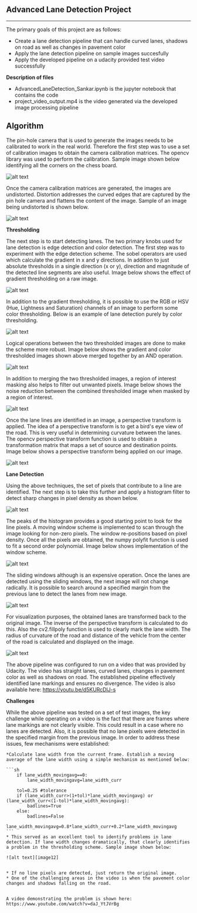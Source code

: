 ## Advanced Lane Detection Project
---

The primary goals of this project are as follows:
* Create a lane detection pipeline that can handle curved lanes, shadows on road as well as changes in pavement color
* Apply the lane detection pipeline on sample images succesfully
* Apply the developed pipeline on a udacity provided test video successfully

[//]: # (Image References)

[image1]: ./output_images/CameraCal.PNG "CameraCal"
[image2]: ./output_images/Distortion.PNG "Distortion"
[image3]: ./output_images/GradientThresholding.PNG "Gradient Threshold"
[image4]: ./output_images/ColorThresholding.PNG "Color Threshold"
[image5]: ./output_images/CombinedThresholding.PNG "Combined Threshold"
[image6]: ./output_images/MaskedCombinedThreshold.PNG "MaskedCombinedThreshold"
[image7]: ./output_images/Perspective.PNG "PerspectiveTransform"
[image8]: ./output_images/histogram.PNG "histogram"
[image9]: ./output_images/SlidingWindows.PNG "SlidingWindows"
[image10]: ./output_images/LaneDetectMargin.PNG "LaneDetectMargin"
[image11]: ./output_images/RadiusOfCurvature.PNG "RadiusOfCurvature"
[image12]: ./output_images/WidthCurrMA.PNG "WidthCurrMA"


**Description of files**

* AdvancedLaneDetection_Sankar.ipynb is the jupyter notebook that contains the code
* project_video_output.mp4 is the video generated via the developed image processing pipeline

**Algorithm**
---

The pin-hole camera that is used to generate the images needs to be calibrated to work in the real world. Therefore the first step was to use a set of calibration images to obtain the camera calibration matrices. The opencv library was used to perform the calibration. Sample image shown below identifying all the corners on the chess board.

![alt text][image1]

Once the camera calibration matrices are generated, the images are undistorted. Distortion addresses the curved edges that are captured by the pin hole camera and flattens the content of the image. Sample of an image being undistorted is shown below.

![alt text][image2]

**Thresholding**

The next step is to start detecting lanes. The two primary knobs used for lane detection is edge detection and color detection. The first step was to experiment with the edge detection scheme. The sobel operators are used which calculate the gradient in x and y directions. In addition to just absolute thresholds in a single direction (x or y), direction and magnitude of the detected line segments are also useful. Image below shows the effect of gradient thresholding on a raw image. 

![alt text][image3]

In addition to the gradient thresholding, it is possible to use the RGB or HSV (Hue, Lightness and Saturation) channels of an image to perform some color thresholding. Below is an example of lane detection purely by color thresholding. 

![alt text][image4]

Logical operations between the two thresholded images  are done to make the scheme more robust. Image below shows the gradient and color thresholded images shown above merged together by an AND operation. 

![alt text][image5]

In addition to merging the two thresholded images, a region of interest masking also helps to filter out unwanted pixels. Image below shows the noise reduction between the combined thresholded image when masked by a region of interest.

![alt text][image6]

Once the lane lines are identified in an image, a perspective transform is applied. The idea of a perspective transform is to get a bird's eye view of the road. This is very useful in determining curvature between the lanes. The opencv perspective transform function is used to obtain a transformation matrix that maps a set of source and destination points. Image below shows a perspective transform being applied on our image. 

![alt text][image7]

**Lane Detection**

Using the above techniques, the set of pixels that contribute to a line are identified. The next step is to take this further and apply a histogram filter to detect sharp changes in pixel density as shown below. 

![alt text][image8]

The peaks of the histogram provides a good starting point to look for the line pixels. A moving window scheme is implemented to scan through the image looking for non-zero pixels. The window re-positions based on pixel density. Once all the pixels are obtained, the numpy polyfit function is used to fit a second order polynomial. Image below shows implementation of the window scheme. 

![alt text][image9]

The sliding windows although is an expensive operation. Once the lanes are detected using the sliding windows, the next image will not change radically. It is possible to search around a specified margin from the previous lane to detect the lanes from new image. 

![alt text][image10]

For visualization purposes, the obtained lanes are transformed back to the original image. The inverse of the perspective transform is calculated to do this. Also the cv2.fillpoly function is used to clearly mark the lane width. The radius of curvature of the road and distance of the vehicle from the center of the road is calculated and displayed on the image. 

![alt text][image11]

The above pipeline was configured to run on a video that was provided by Udacity. The video has straight lanes, curved lanes, changes in pavement color as well as shadows on road. The established pipeline effectively identified lane markings and ensures no divergence. The video is also available here: https://youtu.be/d5KURcDlJ-s

**Challenges**

While the above pipeline was tested on a set of test images, the key challenge while operating on a video is the fact that there are frames where lane markings are not clearly visible. This could result in a case where no lanes are detected. Also, it is possible that no lane pixels were detected in the specified margin from the previous image. In order to address these issues, few mechanisms were established:

	*Calculate lane width from the current frame. Establish a moving average of the lane width using a simple mechanism as mentioned below:
	
	```sh
        if lane_width_movingavg==0:
            lane_width_movingavg=lane_width_curr
                        
        tol=0.25 #tolerance
        if (lane_width_curr>(1+tol)*lane_width_movingavg) or (lane_width_curr<(1-tol)*lane_width_movingavg):
            badlines=True
        else:
            badlines=False
            lane_width_movingavg=0.8*lane_width_curr+0.2*lane_width_movingavg
	```
	* This served as an excellent tool to identify problems in lane detection. If lane width changes dramatically, that clearly identifies a problem in the thresholding scheme. Sample image shown below:
	
	![alt text][image12]
	
	
	* If no line pixels are detected, just return the original image.
	* One of the challenging areas in the video is when the pavement color changes and shadows falling on the road. 
	
	
	A video demonstrating the problem is shown here: https://www.youtube.com/watch?v=daJ_YtJVrBg
		




